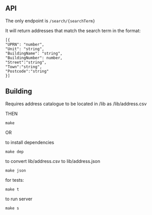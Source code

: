 ## API

The only endpoint is ```/search/{searchTerm}```

It will return addresses that match the search term in the format:
```
[{
"UPRN": "number",
"Unit": "string",
"BuildingName": "string",
"BuildingNumber": number, 
"Street":"string",
"Town":"string",
"Postcode":"string"
}]
```
## Building
Requires address catalogue to be located in /lib as /lib/address.csv

THEN

```
make
```

OR

to install dependencies
```
make dep
```

to convert lib/address.csv to lib/address.json
```
make json
```

for tests:
```
make t
```

to run server
```
make s
```
